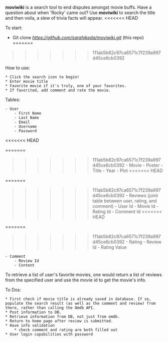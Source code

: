 **moviwiki** is a search tool to end disputes amongst movie buffs. Have a question about when 'Rocky' came out? Use **moviwiki** to search the title and then voila, a slew of trivia facts will appear.
<<<<<<< HEAD

To start:

* Git clone *https://github.com/sarahikeda/moviwiki.git* (this repo)
=======
>>>>>>> 111ab5b82c97ca6571c7f239a997d45ce6cb0392

How to use:

    * Click the search icon to begin!
    * Enter movie title
    * Favorite movie if it's truly, one of your favorites.
    * If favorited, add comment and rate the movie.

Tables:

    - User
        - First Name
        - Last Name
        - Email
        - Username
        - Password
<<<<<<< HEAD

=======
        
>>>>>>> 111ab5b82c97ca6571c7f239a997d45ce6cb0392
    - Movie
        - Poster
        - Title
        - Year
        - Plot
<<<<<<< HEAD

=======
        
>>>>>>> 111ab5b82c97ca6571c7f239a997d45ce6cb0392
    - Reviews (joint table between user, rating, and comment)
        - User Id
        - Movie Id
        - Rating Id
        - Comment Id
<<<<<<< HEAD

=======
        
>>>>>>> 111ab5b82c97ca6571c7f239a997d45ce6cb0392
    - Rating
        - Review Id
        - Rating Value

    - Comment
        - Review Id
        - Content

To retrieve a list of user's favorite movies, one would return a list of reviews from the specified user and use the movie id to get the movie's info.


To Dos:

    * First check if movie title is already saved in database. If so, populate the search result (as well as the comment and review) from there, rather than calling the Omdb API.
    * Post information to DB.
    * Retrieve information from DB, not just from omdb.
    * Return to home page after review is submitted.
    * Have info validation
        * check comment and rating are both filled out
    * User login capabilities with password
